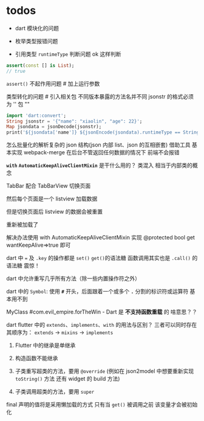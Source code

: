 # todos

- dart 模块化的问题

- 枚举类型报错问题

- 引用类型 `runtimeType` 判断问题
  ok 这样判断

```dart
assert(const [] is List);
// true
```

`assert()` 不起作用问题 # 加上运行参数

类型转化的问题 # 引入相关包 不同版本暴露的方法名并不同 jsonstr 的格式必须为 '' 包 ""

```dart
import 'dart:convert';
String jsonstr = '{"name": "xiaolin", "age": 22}';
Map jsondata = jsonDecode(jsonstr);
print('${jsondata['name']} ${jsonEncode(jsondata).runtimeType == String}');
```

怎么批量化的解析复杂的 json 结构(json 内部 list、json 的互相嵌套) 借助工具
基本实现 webpack-merge 在后台不管返回任何数据的情况下 前端不会报错

**`with`** **`AutomaticKeepAliveClientMixin`** 是干什么用的？ 类混入 相当于内部类的概念

TabBar 配合 TabBarView 切换页面

然后每个页面是一个 listview 加载数据

但是切换页面后 listview 的数据会被重置

重新被加载了

解决办法使用 with AutomaticKeepAliveClientMixin 实现 @protected bool get wantKeepAlive=>true 即可

dart 中 `=` 及 `.key` 的操作都是 `set()` `get()`的语法糖 函数调用其实也是 `.call()` 的语法糖 震惊！

dart 中允许重写几乎所有方法（除一些内置操作符之外）

dart 中的 `Symbol`: 使用 **`#`** 开头，后面跟着一个或多个 **`.`** 分割的标识符或运算符 基本用不到

MyClass #com.evil_empire.forTheWin - Dart 是 **不支持函数重载** 的 啥意思？？

dart flutter 中的 `extends`、`implements`、`with` 的用法与区别？
三者可以同时存在 其顺序为： `extends` -> `mixins` -> `implements`

1. Flutter 中的继承是单继承

2. 构造函数不能继承

3. 子类重写超类的方法，要用 `@override` (例如在 json2model 中想要重新实现 `toString()` 方法 还有 widget 的 build 方法)

4. 子类调用超类的方法，要用 `super`

final 声明的值将是采用懒加载的方式 只有当 `get()` 被调用之前 该变量才会被初始化
